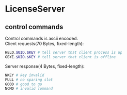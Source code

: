 # LicenseServer

## control commands

Control commands is ascii encoded.  
Client requests(70 Bytes, fixed-length):

```bash
HELO.$UID.$KEY # tell server that client process is up
GBYE.$UID.$KEY # tell server that client is offline
```

Server response(4 Bytes, fixed-length):

```bash
NKEY # key invalid
FULL # no sparing slot
GOOD # good to go
NCMD # invalid command
```
